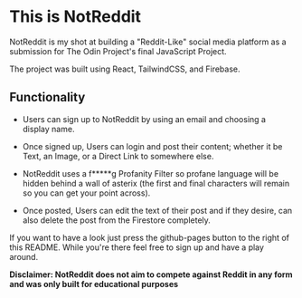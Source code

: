 # This is NotReddit

NotReddit is my shot at building a "Reddit-Like" social media platform as a submission for The Odin Project's final JavaScript Project.

The project was built using React, TailwindCSS, and Firebase.

## Functionality

- Users can sign up to NotReddit by using an email and choosing a display name.

- Once signed up, Users can login and post their content; whether it be Text, an Image, or a Direct Link to somewhere else.

- NotReddit uses a f*****g Profanity Filter so profane language will be hidden behind a wall of asterix (the first and final characters will remain so you can get your point across).

- Once posted, Users can edit the text of their post and if they desire, can also delete the post from the Firestore completely.

If you want to have a look just press the github-pages button to the right of this README. While you're there feel free to sign up and have a play around.

**Disclaimer: NotReddit does not aim to compete against Reddit in any form and was only built for educational purposes**


